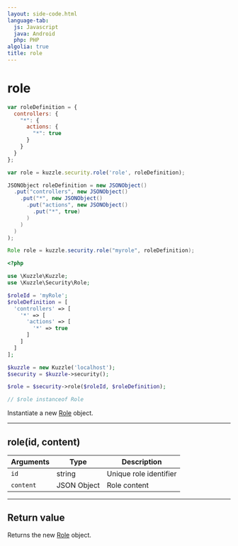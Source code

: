```yaml
---
layout: side-code.html
language-tab:
  js: Javascript
  java: Android
  php: PHP
algolia: true
title: role
---
```


# role

```js
var roleDefinition = {
  controllers: {
    "*": {
      actions: {
        "*": true
      }
    }
  }
};

var role = kuzzle.security.role('role', roleDefinition);
```

```java
JSONObject roleDefinition = new JSONObject()
  .put("controllers", new JSONObject()
    .put("*", new JSONObject()
      .put("actions", new JSONObject()
        .put("*", true)
      )
    )
  )
);

Role role = kuzzle.security.role("myrole", roleDefinition);
```

```php
<?php

use \Kuzzle\Kuzzle;
use \Kuzzle\Security\Role;

$roleId = 'myRole';
$roleDefinition = [
  'controllers' => [
    '*' => [
      'actions' => [
        '*' => true
      ]
    ]
  ]
];

$kuzzle = new Kuzzle('localhost');
$security = $kuzzle->security();

$role = $security->role($roleId, $roleDefinition);

// $role instanceof Role
```

Instantiate a new [Role](/sdk-reference/role) object.

---

## role(id, content)

| Arguments | Type | Description |
|---------------|---------|----------------------------------------|
| ``id`` | string | Unique role identifier |
| ``content`` | JSON Object | Role content |

---

## Return value

Returns the new [Role](/sdk-reference/role) object.
